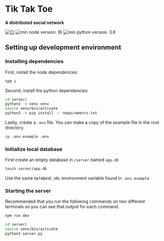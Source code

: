 # Tik Tak Toe
**A distributed social network**

[![CI](https://github.com/giancarlopernudisegura/cmput404/actions/workflows/heroku.yml/badge.svg)](https://github.com/giancarlopernudisegura/cmput404/actions/workflows/heroku.yml)
![min node version: 16](https://img.shields.io/badge/node--lts-%3E%3D16-brightgreen)
![min python version: 3.8](https://img.shields.io/badge/python-%3E%3D3.8-blue)

## Setting up development environment

### Installing dependencies

First, install the node dependencies
```bash
npm i
```

Second, install the python dependencies
```bash
cd server/
python3 -m venv venv
source venv/bin/activate
python3 -m pip install -r requirements.txt
```

Lastly, create a `.env` file. You can make a copy of the example file in the root directory.
```bash
cp .env.example .env
```

### Initialize local database
First create an empty database in `/server` named `app.db`
```bash
touch server/app.db
```
Use the same `DATABASE_URL` environment variable found in `.env.example`


### Starting the server

Recommended that you run the following commands on two different terminals so you can see that output for each command.
```bash
npm run dev
```
```bash
cd server/
source venv/bin/activate
python3 server.py
```
